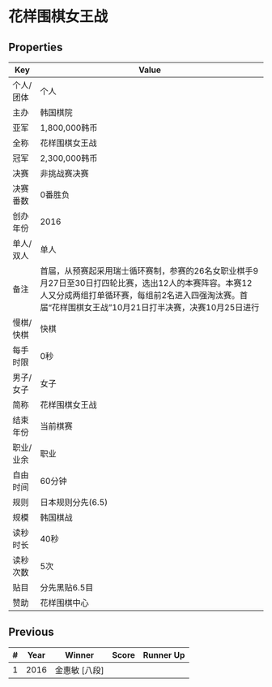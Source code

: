 # 花样围棋女王战

## Properties

| Key | Value |
| --- | ----- |
| 个人/团体 | 个人 |
| 主办 | 韩国棋院 |
| 亚军 | 1,800,000韩币 |
| 全称 | 花样围棋女王战 |
| 冠军 | 2,300,000韩币 |
| 决赛 | 非挑战赛决赛 |
| 决赛番数 | 0番胜负 |
| 创办年份 | 2016 |
| 单人/双人 | 单人 |
| 备注 | 首届，从预赛起采用瑞士循环赛制，参赛的26名女职业棋手9月27日至30日打四轮比赛，选出12人的本赛阵容。本赛12人又分成两组打单循环赛，每组前2名进入四强淘汰赛。首届“花样围棋女王战”10月21日打半决赛，决赛10月25日进行 |
| 慢棋/快棋 | 快棋 |
| 每手时限 | 0秒 |
| 男子/女子 | 女子 |
| 简称 | 花样围棋女王战 |
| 结束年份 | 当前棋赛 |
| 职业/业余 | 职业 |
| 自由时间 | 60分钟 |
| 规则 | 日本规则分先(6.5) |
| 规模 | 韩国棋战 |
| 读秒时长 | 40秒 |
| 读秒次数 | 5次 |
| 贴目 | 分先黑贴6.5目 |
| 赞助 | 花样围棋中心 |

## Previous

| # | Year | Winner | Score | Runner Up |
| --- | --- | --- | --- | --- |
| 1 | 2016 | 金惠敏 [八段] |  |  |

